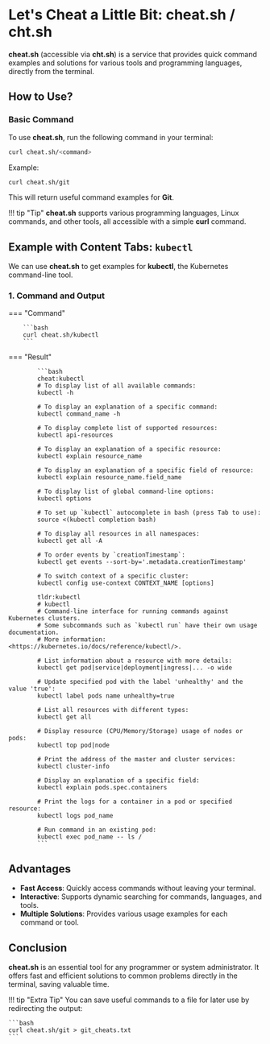 
# Let's Cheat a Little Bit: cheat.sh / cht.sh

**cheat.sh** (accessible via **cht.sh**) is a service that provides quick command examples and solutions for various tools and programming languages, directly from the terminal.

## How to Use?

### Basic Command

To use **cheat.sh**, run the following command in your terminal:

```bash
curl cheat.sh/<command>
```

Example:

```bash
curl cheat.sh/git
```

This will return useful command examples for **Git**.

!!! tip "Tip"
    **cheat.sh** supports various programming languages, Linux commands, and other tools, all accessible with a simple **curl** command.

## Example with Content Tabs: `kubectl`

We can use **cheat.sh** to get examples for **kubectl**, the Kubernetes command-line tool.

### 1. **Command and Output**

=== "Command"

        ```bash
        curl cheat.sh/kubectl
        ```

=== "Result"

            ```bash
            cheat:kubectl 
            # To display list of all available commands:
            kubectl -h

            # To display an explanation of a specific command:
            kubectl command_name -h

            # To display complete list of supported resources:
            kubectl api-resources

            # To display an explanation of a specific resource:
            kubectl explain resource_name

            # To display an explanation of a specific field of resource:
            kubectl explain resource_name.field_name

            # To display list of global command-line options:
            kubectl options

            # To set up `kubectl` autocomplete in bash (press Tab to use):
            source <(kubectl completion bash)

            # To display all resources in all namespaces:
            kubectl get all -A

            # To order events by `creationTimestamp`:
            kubectl get events --sort-by='.metadata.creationTimestamp'

            # To switch context of a specific cluster:
            kubectl config use-context CONTEXT_NAME [options]

            tldr:kubectl 
            # kubectl
            # Command-line interface for running commands against Kubernetes clusters.
            # Some subcommands such as `kubectl run` have their own usage documentation.
            # More information: <https://kubernetes.io/docs/reference/kubectl/>.

            # List information about a resource with more details:
            kubectl get pod|service|deployment|ingress|... -o wide

            # Update specified pod with the label 'unhealthy' and the value 'true':
            kubectl label pods name unhealthy=true

            # List all resources with different types:
            kubectl get all

            # Display resource (CPU/Memory/Storage) usage of nodes or pods:
            kubectl top pod|node

            # Print the address of the master and cluster services:
            kubectl cluster-info

            # Display an explanation of a specific field:
            kubectl explain pods.spec.containers

            # Print the logs for a container in a pod or specified resource:
            kubectl logs pod_name

            # Run command in an existing pod:
            kubectl exec pod_name -- ls /
            ```

## Advantages

- **Fast Access**: Quickly access commands without leaving your terminal.
- **Interactive**: Supports dynamic searching for commands, languages, and tools.
- **Multiple Solutions**: Provides various usage examples for each command or tool.

## Conclusion

**cheat.sh** is an essential tool for any programmer or system administrator. It offers fast and efficient solutions to common problems directly in the terminal, saving valuable time.

!!! tip "Extra Tip"
    You can save useful commands to a file for later use by redirecting the output:
    
    ```bash
    curl cheat.sh/git > git_cheats.txt
    ```

